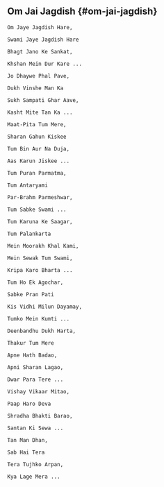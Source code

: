 ## Om Jai Jagdish {#om-jai-jagdish}

    Om Jaye Jagdish Hare,

    Swami Jaye Jagdish Hare

    Bhagt Jano Ke Sankat,

    Khshan Mein Dur Kare ...

    Jo Dhaywe Phal Pave,

    Dukh Vinshe Man Ka

    Sukh Sampati Ghar Aave,

    Kasht Mite Tan Ka ...

    Maat-Pita Tum Mere,

    Sharan Gahun Kiskee

    Tum Bin Aur Na Duja,

    Aas Karun Jiskee ...

    Tum Puran Parmatma,

    Tum Antaryami

    Par-Brahm Parmeshwar,

    Tum Sabke Swami ...

    Tum Karuna Ke Saagar,

    Tum Palankarta

    Mein Moorakh Khal Kami,

    Mein Sewak Tum Swami,

    Kripa Karo Bharta ...

    Tum Ho Ek Agochar,

    Sabke Pran Pati

    Kis Vidhi Milun Dayamay,

    Tumko Mein Kumti ...

    Deenbandhu Dukh Harta,

    Thakur Tum Mere

    Apne Hath Badao,

    Apni Sharan Lagao,

    Dwar Para Tere ...

    Vishay Vikaar Mitao,

    Paap Haro Deva

    Shradha Bhakti Barao,

    Santan Ki Sewa ...

    Tan Man Dhan,

    Sab Hai Tera

    Tera Tujhko Arpan,

    Kya Lage Mera ...